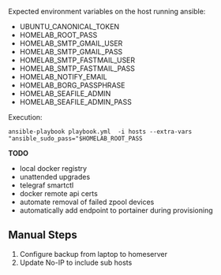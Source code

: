 Expected environment variables on the host running ansible:
- UBUNTU_CANONICAL_TOKEN
- HOMELAB_ROOT_PASS
- HOMELAB_SMTP_GMAIL_USER
- HOMELAB_SMTP_GMAIL_PASS
- HOMELAB_SMTP_FASTMAIL_USER
- HOMELAB_SMTP_FASTMAIL_PASS
- HOMELAB_NOTIFY_EMAIL
- HOMELAB_BORG_PASSPHRASE
- HOMELAB_SEAFILE_ADMIN
- HOMELAB_SEAFILE_ADMIN_PASS

Execution:
```
ansible-playbook playbook.yml  -i hosts --extra-vars "ansible_sudo_pass="$HOMELAB_ROOT_PASS
```

**TODO**
- local docker registry
- unattended upgrades
- telegraf smartctl
- docker remote api certs
- automate removal of failed zpool devices
- automatically add endpoint to portainer during provisioning

## Manual Steps
1. Configure backup from laptop to homeserver
2. Update No-IP to include sub hosts